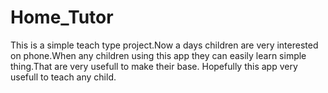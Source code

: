 # Home_Tutor
This is a simple teach type project.Now a days children are very interested on phone.When any children using this app they can easily learn simple thing.That are very usefull to make their base.
Hopefully this app very usefull to teach any child.
